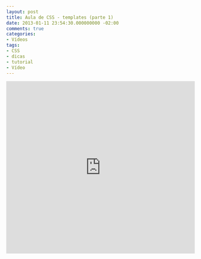 ```yaml
---
layout: post
title: Aula de CSS - templates (parte 1)
date: 2013-01-11 23:54:30.000000000 -02:00
comments: true
categories:
- Vídeos
tags:
- CSS
- dicas
- tutorial
- Vídeo
---
```


<div class="video-responsive">
  <iframe src="http://www.youtube.com/embed/QcOGWF1oTss" height="460" width="100%" allowfullscreen="" frameborder="0"></iframe>
</div>
